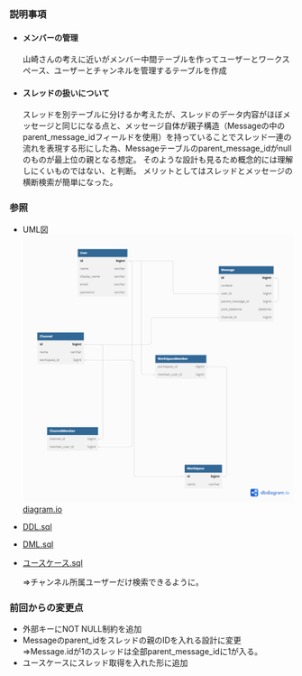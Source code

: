 ### 説明事項

- #### メンバーの管理
   山崎さんの考えに近いがメンバー中間テーブルを作ってユーザーとワークスペース、ユーザーとチャンネルを管理するテーブルを作成
- #### スレッドの扱いについて
  スレッドを別テーブルに分けるか考えたが、スレッドのデータ内容がほぼメッセージと同じになる点と、メッセージ自体が親子構造（Messageの中のparent_message_idフィールドを使用）を持っていることでスレッド一連の流れを表現する形にした為、Messageテーブルのparent_message_idがnullのものが最上位の親となる想定。
そのような設計も見るため概念的には理解しにくいものではない、と判断。
メリットとしてはスレッドとメッセージの横断検索が簡単になった。

### 参照

- UML図
  ![UML図](./UML.png)
  [diagram.io](https://dbdiagram.io/d/6414245c296d97641d88b5d4)
- [DDL.sql](./DDL.sql)

- [DML.sql](./DML.sql)

- [ユースケース.sql](./UseCase.sql)

  ⇒チャンネル所属ユーザーだけ検索できるように。

### 前回からの変更点
- 外部キーにNOT NULL制約を追加
- Messageのparent_idをスレッドの親のIDを入れる設計に変更
⇒Message.idが1のスレッドは全部parent_message_idに1が入る。
- ユースケースにスレッド取得を入れた形に追加